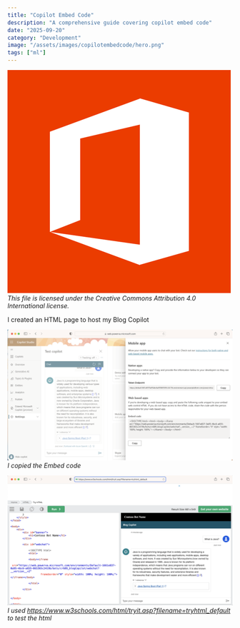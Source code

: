 ```yaml
---
title: "Copilot Embed Code"
description: "A comprehensive guide covering copilot embed code"
date: "2025-09-20"
category: "Development"
image: "/assets/images/copilotembedcode/hero.png"
tags: ["ml"]
---
```


![](/assets/images/copilotembedcode/office-365-icon-500x500.png)
*This file is licensed under the Creative Commons Attribution 4.0 International license.*


I created an HTML page to host my Blog Copilot

![](/assets/images/copilotembedcode/screenshot-2024-03-11-at-6.16.10-pm-1536x893.png)
*I copied the Embed code*

![](/assets/images/copilotembedcode/screenshot-2024-03-11-at-6.30.58-pm-1536x888.png)
*I used https://www.w3schools.com/html/tryit.asp?filename=tryhtml_default to test the html*
